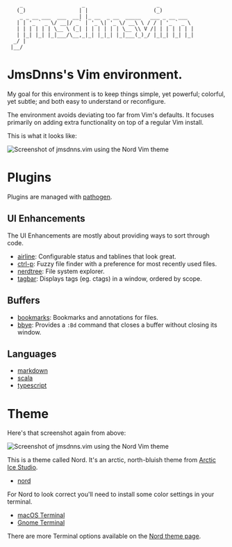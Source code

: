 ```
    _                   _                       _
   (_)                 | |                     (_)
    _ _ __ ___  ___  __| |_ __  _ __  _____   ___ _ __ ___
   | | '_ ` _ \/ __|/ _` | '_ \| '_ \/ __\ \ / / | '_ ` _ \
   | | | | | | \__ \ (_| | | | | | | \__ \\ V /| | | | | | |
   | |_| |_| |_|___/\__,_|_| |_|_| |_|___(_)_/ |_|_| |_| |_|
  _/ |
 |__/
```

# JmsDnns's Vim environment.

My goal for this environment is to keep things simple, yet powerful; colorful, yet subtle; and both easy to understand or reconfigure.

The environment avoids deviating too far from Vim's defaults. It focuses primarily on adding extra functionality on top of a regular Vim install.

This is what it looks like:

![Screenshot of jmsdnns.vim using the Nord Vim theme](https://github.com/jmsdnns/jmsdnns.vim/blob/master/img/jmsdnns.vim.png)

# Plugins

Plugins are managed with [pathogen](https://github.com/tpope/vim-pathogen).

## UI Enhancements

The UI Enhancements are mostly about providing ways to sort through code.

* [airline](https://github.com/vim-airline/vim-airline): Configurable status and tablines that look great.
* [ctrl-p](https://github.com/ctrlpvim/ctrlp.vim): Fuzzy file finder with a preference for most recently used files.
* [nerdtree](https://github.com/scrooloose/nerdtree): File system explorer.
* [tagbar](https://github.com/majutsushi/tagbar): Displays tags (eg. ctags) in a window, ordered by scope.

## Buffers

* [bookmarks](https://github.com/MattesGroeger/vim-bookmarks): Bookmarks and annotations for files.
* [bbye](https://github.com/moll/vim-bbye): Provides a `:Bd` command that closes a buffer without closing its window.

## Languages

* [markdown](https://github.com/plasticboy/vim-markdown)
* [scala](https://github.com/derekwyatt/vim-scala)
* [typescript](https://github.com/leafgarland/typescript-vim.git)

# Theme

Here's that screenshot again from above:

![Screenshot of jmsdnns.vim using the Nord Vim theme](https://github.com/jmsdnns/jmsdnns.vim/blob/master/img/jmsdnns.vim.png)

This is a theme called Nord. It's an arctic, north-bluish theme from [Arctic Ice Studio](https://github.com/arcticicestudio).

* [nord](https://github.com/arcticicestudio/nord-vim)

For Nord to look correct you'll need to install some color settings in your terminal.

* [macOS Terminal](https://github.com/arcticicestudio/nord-terminal-app)
* [Gnome Terminal](https://github.com/arcticicestudio/nord-gnome-terminal)

There are more Terminal options available on the [Nord theme page](https://github.com/arcticicestudio/nord).
